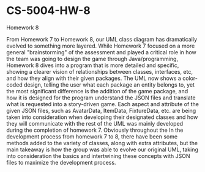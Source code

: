 # CS-5004-HW-8
Homework 8 

From Homework 7 to Homework 8, our UML class diagram has dramatically evolved to something more
layered. While Homework 7 focused on a more general "brainstorming" of the assessment and played a
critical role in how the team was going to design the game through Java/programming, Homework 8
dives into a program that is more detailed and specific, showing a clearer vision of relationships
between classes, interfaces, etc, and how they align with their given packages. The UML now shows a
color-coded design, telling the user what each package an entity belongs to, yet the most
significant difference is the addition of the game package, and how it is designed for the program
understand the JSON files and translate what is requested into a story-driven game. Each
aspect and attribute of the given JSON files, such as AvatarData, ItemData, FixtureData, etc. are 
being taken into consideration when developing their designated classes and how they will 
communicate with the rest of the UML was mainly developed during the completion of homework 7. 
Obviously throughout the In the development process from homework 7 to 8, there have been some 
methods added to the variety of classes, along with extra attributes, but the main takeaway is how 
the group was able to evolve our original UML, taking into consideration the basics and intertwining 
these concepts with JSON files to maximize the development process.
